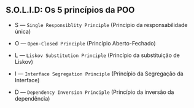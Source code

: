 ## S.O.L.I.D: Os 5 princípios da POO
 - S — `Single Responsiblity Principle`  (Princípio da responsabilidade única)
 - O — `Open-Closed Principle` (Princípio Aberto-Fechado)
 - L — `Liskov Substitution Principle` (Princípio da substituição de Liskov)

 - I — `Interface Segregation Principle` (Princípio da Segregação da Interface)
 - D — `Dependency Inversion Principle` (Princípio da inversão da dependência)



